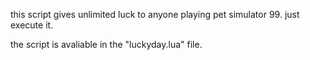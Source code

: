 this script gives unlimited luck to 
anyone playing pet simulator 99. just execute it.

the script is avaliable in the "luckyday.lua" file.
